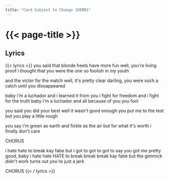 ```yaml
---
title: "Card Subject to Change [DEMO]"
---
```

# {{< page-title >}}

## Lyrics
{{< lyrics >}}
you said that blonde heels have more fun
well, you're living proof
i thought that you were the one
so foolish in my youth

and the victor for the match
well, it's pretty clear
darling, you were such a catch
until you dissappeared

baby i'm a luchador and i learned it from you
i fight for freedom and i fight for the truth
baby i'm a luchador and all because of you
you fool

you said you did your best
well it wasn't good enough
you put me to the test
but you play a little rough

you say i'm green as earth
and fickle as the air
but for what it's worth
i finally don't care

CHORUS

i hate hate
to break kay fabe
but i got to got to got to say
you got me pretty good, baby
i hate hate HATE
to break break break
kay fabe
but the gimmick didn't work
turns out you're just a jerk

CHORUS
{{< / lyrics >}}
